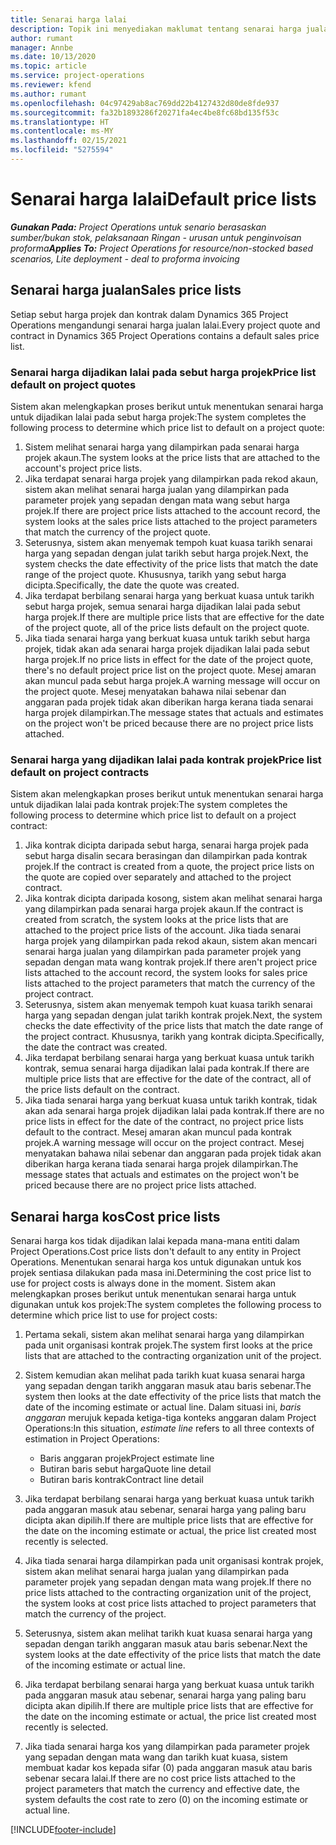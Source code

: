 ```yaml
---
title: Senarai harga lalai
description: Topik ini menyediakan maklumat tentang senarai harga jualan dan kos lalai dalam Project Operations.
author: rumant
manager: Annbe
ms.date: 10/13/2020
ms.topic: article
ms.service: project-operations
ms.reviewer: kfend
ms.author: rumant
ms.openlocfilehash: 04c97429ab8ac769dd22b4127432d80de8fde937
ms.sourcegitcommit: fa32b1893286f20271fa4ec4be8fc68bd135f53c
ms.translationtype: HT
ms.contentlocale: ms-MY
ms.lasthandoff: 02/15/2021
ms.locfileid: "5275594"
---
```

# <a name="default-price-lists"></a><span data-ttu-id="0607e-103">Senarai harga lalai</span><span class="sxs-lookup"><span data-stu-id="0607e-103">Default price lists</span></span>

<span data-ttu-id="0607e-104">_**Gunakan Pada:** Project Operations untuk senario berasaskan sumber/bukan stok, pelaksanaan Ringan - urusan untuk penginvoisan proforma_</span><span class="sxs-lookup"><span data-stu-id="0607e-104">_**Applies To:** Project Operations for resource/non-stocked based scenarios, Lite deployment - deal to proforma invoicing_</span></span>

## <a name="sales-price-lists"></a><span data-ttu-id="0607e-105">Senarai harga jualan</span><span class="sxs-lookup"><span data-stu-id="0607e-105">Sales price lists</span></span>

<span data-ttu-id="0607e-106">Setiap sebut harga projek dan kontrak dalam Dynamics 365 Project Operations mengandungi senarai harga jualan lalai.</span><span class="sxs-lookup"><span data-stu-id="0607e-106">Every project quote and contract in Dynamics 365 Project Operations contains a default sales price list.</span></span> 

### <a name="price-list-default-on-project-quotes"></a><span data-ttu-id="0607e-107">Senarai harga dijadikan lalai pada sebut harga projek</span><span class="sxs-lookup"><span data-stu-id="0607e-107">Price list default on project quotes</span></span>
<span data-ttu-id="0607e-108">Sistem akan melengkapkan proses berikut untuk menentukan senarai harga untuk dijadikan lalai pada sebut harga projek:</span><span class="sxs-lookup"><span data-stu-id="0607e-108">The system completes the following process to determine which price list to default on a project quote:</span></span>

1. <span data-ttu-id="0607e-109">Sistem melihat senarai harga yang dilampirkan pada senarai harga projek akaun.</span><span class="sxs-lookup"><span data-stu-id="0607e-109">The system looks at the price lists that are attached to the account's project price lists.</span></span> 
2. <span data-ttu-id="0607e-110">Jika terdapat senarai harga projek yang dilampirkan pada rekod akaun, sistem akan melihat senarai harga jualan yang dilampirkan pada parameter projek yang sepadan dengan mata wang sebut harga projek.</span><span class="sxs-lookup"><span data-stu-id="0607e-110">If there are project price lists attached to the account record, the system looks at the sales price lists attached to the project parameters that match the currency of the project quote.</span></span>
3. <span data-ttu-id="0607e-111">Seterusnya, sistem akan menyemak tempoh kuat kuasa tarikh senarai harga yang sepadan dengan julat tarikh sebut harga projek.</span><span class="sxs-lookup"><span data-stu-id="0607e-111">Next, the system checks the date effectivity of the price lists that match the date range of the project quote.</span></span> <span data-ttu-id="0607e-112">Khususnya, tarikh yang sebut harga dicipta.</span><span class="sxs-lookup"><span data-stu-id="0607e-112">Specifically, the date the quote was created.</span></span>
4. <span data-ttu-id="0607e-113">Jika terdapat berbilang senarai harga yang berkuat kuasa untuk tarikh sebut harga projek, semua senarai harga dijadikan lalai pada sebut harga projek.</span><span class="sxs-lookup"><span data-stu-id="0607e-113">If there are multiple price lists that are effective for the date of the project quote, all of the price lists default on the project quote.</span></span>
5. <span data-ttu-id="0607e-114">Jika tiada senarai harga yang berkuat kuasa untuk tarikh sebut harga projek, tidak akan ada senarai harga projek dijadikan lalai pada sebut harga projek.</span><span class="sxs-lookup"><span data-stu-id="0607e-114">If no price lists in effect for the date of the project quote, there's no default project price list on the project quote.</span></span> <span data-ttu-id="0607e-115">Mesej amaran akan muncul pada sebut harga projek.</span><span class="sxs-lookup"><span data-stu-id="0607e-115">A warning message will occur on the project quote.</span></span> <span data-ttu-id="0607e-116">Mesej menyatakan bahawa nilai sebenar dan anggaran pada projek tidak akan diberikan harga kerana tiada senarai harga projek dilampirkan.</span><span class="sxs-lookup"><span data-stu-id="0607e-116">The message states that actuals and estimates on the project won't be priced because there are no project price lists attached.</span></span>

### <a name="price-list-default-on-project-contracts"></a><span data-ttu-id="0607e-117">Senarai harga yang dijadikan lalai pada kontrak projek</span><span class="sxs-lookup"><span data-stu-id="0607e-117">Price list default on project contracts</span></span> 
<span data-ttu-id="0607e-118">Sistem akan melengkapkan proses berikut untuk menentukan senarai harga untuk dijadikan lalai pada kontrak projek:</span><span class="sxs-lookup"><span data-stu-id="0607e-118">The system completes the following process to determine which price list to default on a project contract:</span></span>

1. <span data-ttu-id="0607e-119">Jika kontrak dicipta daripada sebut harga, senarai harga projek pada sebut harga disalin secara berasingan dan dilampirkan pada kontrak projek.</span><span class="sxs-lookup"><span data-stu-id="0607e-119">If the contract is created from a quote, the project price lists on the quote are copied over separately and attached to the project contract.</span></span>
2. <span data-ttu-id="0607e-120">Jika kontrak dicipta daripada kosong, sistem akan melihat senarai harga yang dilampirkan pada senarai harga projek akaun.</span><span class="sxs-lookup"><span data-stu-id="0607e-120">If the contract is created from scratch, the system looks at the price lists that are attached to the project price lists of the account.</span></span> <span data-ttu-id="0607e-121">Jika tiada senarai harga projek yang dilampirkan pada rekod akaun, sistem akan mencari senarai harga jualan yang dilampirkan pada parameter projek yang sepadan dengan mata wang kontrak projek.</span><span class="sxs-lookup"><span data-stu-id="0607e-121">If there aren't project price lists attached to the account record, the system looks for sales price lists attached to the project parameters that match the currency of the project contract.</span></span>
4. <span data-ttu-id="0607e-122">Seterusnya, sistem akan menyemak tempoh kuat kuasa tarikh senarai harga yang sepadan dengan julat tarikh kontrak projek.</span><span class="sxs-lookup"><span data-stu-id="0607e-122">Next, the system checks the date effectivity of the price lists that match the date range of the project contract.</span></span> <span data-ttu-id="0607e-123">Khususnya, tarikh yang kontrak dicipta.</span><span class="sxs-lookup"><span data-stu-id="0607e-123">Specifically, the date the contract was created.</span></span>
5. <span data-ttu-id="0607e-124">Jika terdapat berbilang senarai harga yang berkuat kuasa untuk tarikh kontrak, semua senarai harga dijadikan lalai pada kontrak.</span><span class="sxs-lookup"><span data-stu-id="0607e-124">If there are multiple price lists that are effective for the date of the contract, all of the price lists default on the contract.</span></span>
6. <span data-ttu-id="0607e-125">Jika tiada senarai harga yang berkuat kuasa untuk tarikh kontrak, tidak akan ada senarai harga projek dijadikan lalai pada kontrak.</span><span class="sxs-lookup"><span data-stu-id="0607e-125">If there are no price lists in effect for the date of the contract, no project price lists default to the contract.</span></span> <span data-ttu-id="0607e-126">Mesej amaran akan muncul pada kontrak projek.</span><span class="sxs-lookup"><span data-stu-id="0607e-126">A warning message will occur on the project contract.</span></span> <span data-ttu-id="0607e-127">Mesej menyatakan bahawa nilai sebenar dan anggaran pada projek tidak akan diberikan harga kerana tiada senarai harga projek dilampirkan.</span><span class="sxs-lookup"><span data-stu-id="0607e-127">The message states that actuals and estimates on the project won't be priced because there are no project price lists attached.</span></span>

## <a name="cost-price-lists"></a><span data-ttu-id="0607e-128">Senarai harga kos</span><span class="sxs-lookup"><span data-stu-id="0607e-128">Cost price lists</span></span>

<span data-ttu-id="0607e-129">Senarai harga kos tidak dijadikan lalai kepada mana-mana entiti dalam Project Operations.</span><span class="sxs-lookup"><span data-stu-id="0607e-129">Cost price lists don't default to any entity in Project Operations.</span></span> <span data-ttu-id="0607e-130">Menentukan senarai harga kos untuk digunakan untuk kos projek sentiasa dilakukan pada masa ini.</span><span class="sxs-lookup"><span data-stu-id="0607e-130">Determining the cost price list to use for project costs is always done in the moment.</span></span> <span data-ttu-id="0607e-131">Sistem akan melengkapkan proses berikut untuk menentukan senarai harga untuk digunakan untuk kos projek:</span><span class="sxs-lookup"><span data-stu-id="0607e-131">The system completes the following process to determine which price list to use for project costs:</span></span>

1. <span data-ttu-id="0607e-132">Pertama sekali, sistem akan melihat senarai harga yang dilampirkan pada unit organisasi kontrak projek.</span><span class="sxs-lookup"><span data-stu-id="0607e-132">The system first looks at the price lists that are attached to the contracting organization unit of the project.</span></span>
2. <span data-ttu-id="0607e-133">Sistem kemudian akan melihat pada tarikh kuat kuasa senarai harga yang sepadan dengan tarikh anggaran masuk atau baris sebenar.</span><span class="sxs-lookup"><span data-stu-id="0607e-133">The system then looks at the date effectivity of the price lists that match the date of the incoming estimate or actual line.</span></span> <span data-ttu-id="0607e-134">Dalam situasi ini, *baris anggaran* merujuk kepada ketiga-tiga konteks anggaran dalam Project Operations:</span><span class="sxs-lookup"><span data-stu-id="0607e-134">In this situation, *estimate line* refers to all three contexts of estimation in Project Operations:</span></span>

    - <span data-ttu-id="0607e-135">Baris anggaran projek</span><span class="sxs-lookup"><span data-stu-id="0607e-135">Project estimate line</span></span>
    - <span data-ttu-id="0607e-136">Butiran baris sebut harga</span><span class="sxs-lookup"><span data-stu-id="0607e-136">Quote line detail</span></span>
    - <span data-ttu-id="0607e-137">Butiran baris kontrak</span><span class="sxs-lookup"><span data-stu-id="0607e-137">Contract line detail</span></span>
  
3. <span data-ttu-id="0607e-138">Jika terdapat berbilang senarai harga yang berkuat kuasa untuk tarikh pada anggaran masuk atau sebenar, senarai harga yang paling baru dicipta akan dipilih.</span><span class="sxs-lookup"><span data-stu-id="0607e-138">If there are multiple price lists that are effective for the date on the incoming estimate or actual, the price list created most recently is selected.</span></span>
4. <span data-ttu-id="0607e-139">Jika tiada senarai harga dilampirkan pada unit organisasi kontrak projek, sistem akan melihat senarai harga jualan yang dilampirkan pada parameter projek yang sepadan dengan mata wang projek.</span><span class="sxs-lookup"><span data-stu-id="0607e-139">If there no price lists attached to the contracting organization unit of the project, the system looks at cost price lists attached to project parameters that match the currency of the project.</span></span>
5. <span data-ttu-id="0607e-140">Seterusnya, sistem akan melihat tarikh kuat kuasa senarai harga yang sepadan dengan tarikh anggaran masuk atau baris sebenar.</span><span class="sxs-lookup"><span data-stu-id="0607e-140">Next the system looks at the date effectivity of the price lists that match the date of the incoming estimate or actual line.</span></span> 
6. <span data-ttu-id="0607e-141">Jika terdapat berbilang senarai harga yang berkuat kuasa untuk tarikh pada anggaran masuk atau sebenar, senarai harga yang paling baru dicipta akan dipilih.</span><span class="sxs-lookup"><span data-stu-id="0607e-141">If there are multiple price lists that are effective for the date on the incoming estimate or actual, the price list created most recently is selected.</span></span>
7. <span data-ttu-id="0607e-142">Jika tiada senarai harga kos yang dilampirkan pada parameter projek yang sepadan dengan mata wang dan tarikh kuat kuasa, sistem membuat kadar kos kepada sifar (0) pada anggaran masuk atau baris sebenar secara lalai.</span><span class="sxs-lookup"><span data-stu-id="0607e-142">If there are no cost price lists attached to the project parameters that match the currency and effective date, the system defaults the cost rate to zero (0) on the incoming estimate or actual line.</span></span>


[!INCLUDE[footer-include](../includes/footer-banner.md)]